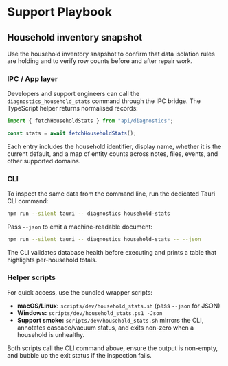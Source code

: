 # Support Playbook

## Household inventory snapshot

Use the household inventory snapshot to confirm that data isolation rules are
holding and to verify row counts before and after repair work.

### IPC / App layer

Developers and support engineers can call the `diagnostics_household_stats`
command through the IPC bridge. The TypeScript helper returns normalised
records:

```ts
import { fetchHouseholdStats } from "api/diagnostics";

const stats = await fetchHouseholdStats();
```

Each entry includes the household identifier, display name, whether it is the
current default, and a map of entity counts across notes, files, events, and
other supported domains.

### CLI

To inspect the same data from the command line, run the dedicated Tauri CLI
command:

```bash
npm run --silent tauri -- diagnostics household-stats
```

Pass `--json` to emit a machine-readable document:

```bash
npm run --silent tauri -- diagnostics household-stats -- --json
```

The CLI validates database health before executing and prints a table that
highlights per-household totals.

### Helper scripts

For quick access, use the bundled wrapper scripts:

- **macOS/Linux:** `scripts/dev/household_stats.sh` (pass `--json` for JSON)
- **Windows:** `scripts/dev/household_stats.ps1 -Json`
- **Support smoke:** `scripts/dev/household_stats.sh` mirrors the CLI, annotates
  cascade/vacuum status, and exits non-zero when a household is unhealthy.

Both scripts call the CLI command above, ensure the output is non-empty, and
bubble up the exit status if the inspection fails.
